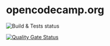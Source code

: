 # opencodecamp.org

![Build & Tests status](https://github.com/OpenCodeCamp/opencodecamp.org/workflows/Build%20&%20Test/badge.svg)

[![Quality Gate Status](https://sonarcloud.io/api/project_badges/measure?project=OpenCodeCamp_opencodecamp.org&metric=alert_status)](https://sonarcloud.io/dashboard?id=OpenCodeCamp_opencodecamp.org)


